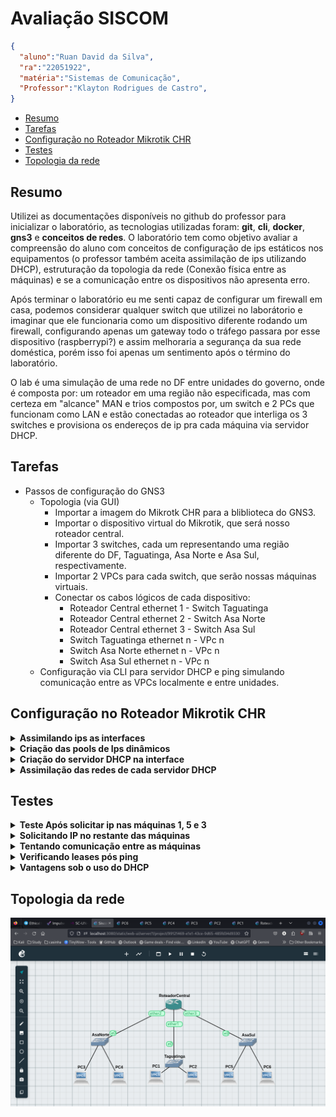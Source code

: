 # Avaliação SISCOM

```JSON
{
  "aluno":"Ruan David da Silva",
  "ra":"22051922",
  "matéria":"Sistemas de Comunicação",
  "Professor":"Klayton Rodrigues de Castro",
}
```

- [Resumo](#resumo)
- [Tarefas](#tarefas)
- [Configuração no Roteador Mikrotik CHR](#configuração-no-roteador-mikrotik-chr)
- [Testes](#testes)
- [Topologia da rede](#topologia-da-rede)

## Resumo
Utilizei as documentações disponíveis no github do professor para inicializar o laboratório, as tecnologias utilizadas foram: **git**, **cli**, **docker**, **gns3** e **conceitos de redes**. O laboratório tem como objetivo avaliar a compreensão do aluno com conceitos de configuração de ips estáticos nos equipamentos (o professor também aceita assimilação de ips utilizando DHCP), estruturação da topologia da rede (Conexão física entre as máquinas) e se a comunicação entre os dispositivos não apresenta erro. 

Após terminar o laboratório eu me senti capaz de configurar um firewall em casa, podemos considerar qualquer switch que utilizei no laborátorio e imaginar que ele funcionaria como um dispositivo diferente rodando um firewall, configurando apenas um gateway todo o tráfego passara por esse dispositivo (raspberrypi?) e assim melhoraria a segurança da sua rede doméstica, porém isso foi apenas um sentimento após o término do laboratório. 

O lab é uma simulação de uma rede no DF entre unidades do governo, onde é composta por: um roteador em uma região não especificada, mas com certeza em "alcance" MAN e trios compostos por, um switch e 2 PCs que funcionam como LAN e estão conectadas ao roteador que interliga os 3 switches e provisiona os endereços de ip pra cada máquina via servidor DHCP.


## Tarefas

- Passos de configuração do GNS3
  - Topologia (via GUI)
      - Importar a imagem do Mikrotk CHR para a bliblioteca do GNS3.
      - Importar o dispositivo virtual do Mikrotik, que será nosso roteador central.
      - Importar 3 switches, cada um representando uma região diferente do DF, Taguatinga, Asa Norte e Asa Sul, respectivamente.
      - Importar 2 VPCs para cada switch, que serão nossas máquinas virtuais.
      - Conectar os cabos lógicos de cada dispositivo:
        - Roteador Central ethernet 1 - Switch Taguatinga
        - Roteador Central ethernet 2 - Switch Asa Norte
        - Roteador Central ethernet 3 - Switch Asa Sul
        - Switch Taguatinga ethernet n - VPc n 
        - Switch Asa Norte ethernet n - VPc n 
        - Switch Asa Sul ethernet n - VPc n
  - Configuração via CLI para servidor DHCP e ping simulando comunicação entre as VPCs localmente e entre unidades.

## Configuração no Roteador Mikrotik CHR

<details>
<summary> <b>Assimilando ips as interfaces</b> </summary>

  ```shell
    ip address add address=192.168.10.1/24 interface=ether1
  ```

</details>

<details>
<summary> <b>Criação das pools de Ips dinâmicos</b> </summary>

  ```shell
    ip pool add name=dhcp_pool_taguatinga ranges-192.168.10.100-192.168.10.200
  ```

</details>

<details>
<summary> <b>Criação do servidor DHCP na interface</b> </summary>

  ```shell
    ip dhcp-server add name=dhcp_server_taguatinga interface=ether1 address-pool=dhcp_pool_taguatinga lease-time=1h
  ```

</details>

<details>
<summary> <b>Assimilação das redes de cada servidor DHCP</b> </summary>

  ```shell
    ip dhcp-server network add address=192.168.10.0/24 gateway=192.168.10.1
  ```

</details>

## Testes

<details>
<summary> <b>Teste Após solicitar ip nas máquinas 1, 5 e 3</b> </summary>

  ![teste_dhcp_lease](assets\teste_impar.png)

</details>

<details>
<summary> <b>Solicitando IP no restante das máquinas</b> </summary>

![dhcp_pc02](assets\pc02.png)
<hr>

![dhcp_pc04](assets\pc04.png)
<hr>

![dhcp_pc06](assets\pc06.png)

</details>

<details>
<summary> <b>Tentando comunicação entre as máquinas</b> </summary>

![ping_pc01](assets\ping_pc01.png)
<hr>

![ping_pc04](assets\ping_pc04.png)
<hr>

![ping_pc06](assets\ping_pc06.png)
<hr>

</details>

<details>
<summary> <b>Verificando leases pós ping</b> </summary>

![lease_pos](assets\teste_pos_ping.png)

</details>

<details>
<summary> <b>Vantagens sob o uso do DHCP</b> </summary>

Fazendo a configuração do DHCP mesmo em uma rede pequena, na minha opinião é uma boa prática, já que minimiza erros da configuração manual de ips, na minha primeira tentativa, configurando manualmente acabei fazendo um overlapping nos endereços, resolvi resetando o mikrotik via cli e depois utilizando o dhcp conforme a documentação do professor. 

Os principais pontos positivos do DHCP são: redução de erros, economia de tempo e caso a rede aumente ou um usuário deseja receber um ip especifico o DHCP é a ferramenta ideal.

</details>

## Topologia da rede

![Topologia](assets\topologiaGNS3.png)